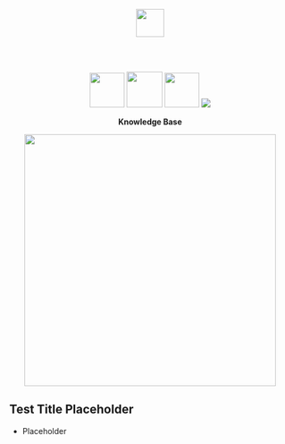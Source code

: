 <p align="center">
  <img src="https://i.imgur.com/vZaCl0Z.png" width="50">
</p>
  
<br>
<br>
  
<p align="center">

  <img src="https://img.shields.io/badge/mysql-%2300f.svg?style=for-the-badge&logo=mysql&logoColor=white" width="62" >
  <img src="https://img.shields.io/badge/react-%2320232a.svg?style=for-the-badge&logo=react&logoColor=%2361DAFB" width="64" >
  <img src="https://img.shields.io/badge/python-3670A0?style=for-the-badge&logo=python&logoColor=ffdd54" width="62" >
  <img src="https://img.shields.io/docker/v/slatedocs/slate?sort=semver">
  
</p>

<p align="center"><b> Knowledge Base </b></p>

<p align="center">
  <img src="https://i.imgur.com/EBSeQGz.png" width=450>
</p>


Test Title Placeholder
---------------------------------

* Placeholder






